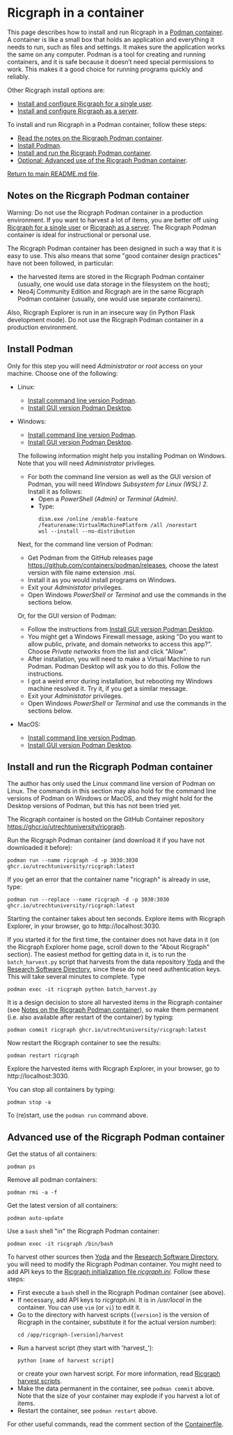 # Ricgraph in a container
This page describes how to install and run Ricgraph in a 
[Podman container](https://podman.io).
A container is like a small box that holds an application and everything 
it needs to run, such as files and settings. It
makes sure the application works the same on any computer. 
Podman is a tool for creating and running containers, and it
is safe because it doesn’t need special permissions to work. 
This makes it a good choice for running programs quickly and reliably.

Other Ricgraph install options are:
* [Install and configure
  Ricgraph for a single user](ricgraph_install_configure.md).
* [Install and configure
  Ricgraph as a server](ricgraph_as_server.md).
 
To install and run Ricgraph in a Podman container, 
follow these steps:
* [Read the notes on the Ricgraph Podman container](#notes-on-the-ricgraph-podman-container).
* [Install Podman](#install-podman).
* [Install and run the Ricgraph Podman container](#install-and-run-the-ricgraph-podman-container).
* [Optional: Advanced use of the Ricgraph Podman container](#advanced-use-of-the-ricgraph-podman-container).

[Return to main README.md file](../README.md).


## Notes on the Ricgraph Podman container
Warning: Do not use the Ricgraph Podman container in a production environment.
If you want to harvest a lot of items, you are better off using 
[Ricgraph for a single user](ricgraph_install_configure.md) or
[Ricgraph as a server](ricgraph_as_server.md).
The Ricgraph Podman container is ideal for instructional or personal use.

The Ricgraph Podman container has been designed in such a way that it is easy to use.
This also means that some "good container design practices" have not been followed,
in particular:
* the harvested items are stored in the Ricgraph Podman container (usually, one would use
  data storage in the filesystem on the host);
* Neo4j Community Edition and Ricgraph are in the same Ricgraph Podman container
  (usually, one would use separate containers).

Also, Ricgraph Explorer is run in an insecure way
(in Python Flask development mode).
Do not use the Ricgraph Podman container in a production environment.


## Install Podman
Only for this step you will need *Administrator* or *root* access on
your machine.
Choose one of the following:
* Linux:
  * [Install command line version 
    Podman](https://podman.io/docs/installation#installing-on-linux).
  * [Install GUI version Podman 
    Desktop](https://podman-desktop.io/docs/installation/linux-install).
* Windows:
  * [Install command line version
    Podman](https://podman-desktop.io/docs/installation/windows-install#installing-podman).
  * [Install GUI version Podman
    Desktop](https://podman-desktop.io/docs/installation/windows-install#installing-podman-desktop).
  
  The following information might help you installing Podman on Windows. Note that
  you will need *Administrator* privileges.
  * For both the command line version as well as the GUI version of Podman, you will need
    *Windows Subsystem for Linux (WSL) 2*. Install it as follows:
    * Open a *PowerShell (Admin)* or *Terminal (Admin)*. 
    * Type:
      ```
      dism.exe /online /enable-feature /featurename:VirtualMachinePlatform /all /norestart
      wsl --install --no-distribution
      ```

  Next, for the command line version of Podman:
  * Get Podman from the GitHub releases page https://github.com/containers/podman/releases, choose the latest
    version with file name extension .msi.
  * Install it as you would install programs on Windows.
  * Exit your *Administator* privileges.
  * Open Windows *PowerShell* or *Terminal* and use the commands in the sections below.

  Or, for the GUI version of Podman:
  * Follow the instructions from [Install GUI version Podman
    Desktop](https://podman-desktop.io/docs/installation/windows-install#installing-podman-desktop).
  * You might get a Windows Firewall message, asking "Do you want to allow public, private, and
    domain networks to access this app?". Choose *Private networks* from the list and click "Allow".
  * After installation, you will need to make a Virtual Machine to run Podman. Podman Desktop
    will ask you to do this. Follow the instructions.
  * I got a weird error during installation, but rebooting my Windows machine resolved it.
    Try it, if you get a similar message.
  * Exit your *Administator* privileges.
  * Open Windows *PowerShell* or *Terminal* and use the commands in the sections below.
* MacOS:
  * [Install command line version
    Podman](https://podman.io/docs/installation#macos).
  * [Install GUI version Podman
    Desktop](https://podman-desktop.io/docs/installation/macos-install).


## Install and run the Ricgraph Podman container
The author has only used the Linux command line version of Podman on Linux.
The commands in this section may also hold for the command line versions 
of Podman on Windows 
or MacOS, and they might hold for the Desktop versions of Podman,
but this has not been tried yet.

The Ricgraph container is hosted on the 
GitHub Container repository https://ghcr.io/utrechtuniversity/ricgraph.

Run the Ricgraph Podman container (and download it if you have not downloaded it before):
```
podman run --name ricgraph -d -p 3030:3030 ghcr.io/utrechtuniversity/ricgraph:latest
```
If you get an error that the container name "ricgraph" is already in use, type:
```
podman run --replace --name ricgraph -d -p 3030:3030 ghcr.io/utrechtuniversity/ricgraph:latest
```
Starting the container takes about ten seconds.
Explore items with Ricgraph Explorer,
in your browser, go to http://localhost:3030.

If you started it for the first time, 
the container does not have data in it (on the Ricgraph Explorer home page,
scroll down to the "About Ricgraph" section).
The easiest method for getting data in it, is to run the `batch_harvest.py` script
that harvests from the data repository [Yoda](https://www.uu.nl/en/research/yoda)
and the 
[Research Software Directory](https://research-software-directory.org), since these do not need authentication keys.
This will take several minutes to complete.
Type
```
podman exec -it ricgraph python batch_harvest.py
```

It is a design decision to store all harvested items in the Ricgraph container
(see [Notes on the Ricgraph Podman 
container](#notes-on-the-ricgraph-podman-container)),
so make them permanent (i.e. also available after restart of the container)
by typing:
```
podman commit ricgraph ghcr.io/utrechtuniversity/ricgraph:latest
```

Now restart the Ricgraph container to see the results:
```
podman restart ricgraph
```
Explore the harvested items with Ricgraph Explorer,
in your browser, go to http://localhost:3030.

You can stop all containers by typing:
```
podman stop -a
```
To (re)start, use the `podman run` command above.

## Advanced use of the Ricgraph Podman container
Get the status of all containers:
```
podman ps
```

Remove all podman containers:
```
podman rmi -a -f
```

Get the latest version of all containers: 
```
podman auto-update
```

Use a `bash` shell "in" the Ricgraph Podman container:
```
podman exec -it ricgraph /bin/bash
```

To harvest other sources then 
[Yoda](https://www.uu.nl/en/research/yoda)
and the 
[Research Software Directory](https://research-software-directory.org),
you will need to modify the Ricgraph Podman container. You might need to add API keys
to the [Ricgraph initialization file 
*ricgraph.ini*](ricgraph_install_configure.md#ricgraph-initialization-file).
Follow these steps:
* First execute a `bash` shell in the Ricgraph Podman container (see above).
* If necessary, add API keys to *ricgraph.ini*. It is in */usr/local* in the container.
  You can use `vim` (or `vi`) to edit it.
* Go to the directory with harvest scripts (`[version]` is the version of Ricgraph in
  the container, substitute it for the actual version number):
  ```
  cd /app/ricgraph-[version]/harvest
  ```
* Run a harvest script (they start with 'harvest_'):
  ```
  python [name of harvest script]
  ```
  or create your own harvest script.
  For more information, read [Ricgraph harvest scripts](ricgraph_harvest_scripts.md).
* Make the data permanent in the container, see `podman commit` above.  
  Note that the size of your container may explode if you harvest a lot of items.
* Restart the container, see `podman restart` above.

For other useful commands, read the comment section of the [Containerfile](../Containerfile).
